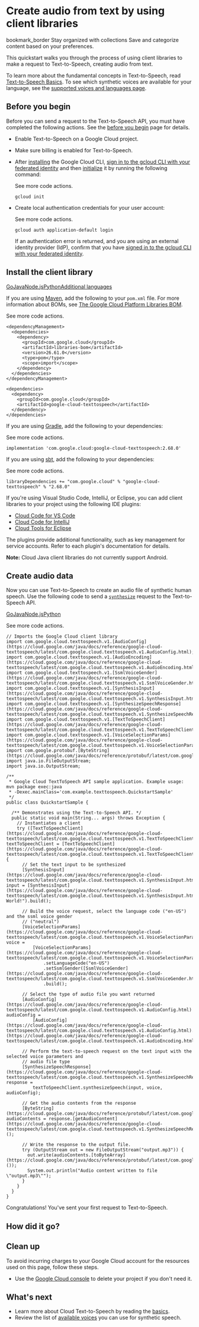 # Create audio from text by using client libraries

bookmark_border Stay organized with collections Save and categorize content based on your preferences.

This quickstart walks you through the process of using client libraries to make a request to Text-to-Speech, creating audio from text.

To learn more about the fundamental concepts in Text-to-Speech, read [Text-to-Speech Basics](https://cloud.google.com/text-to-speech/docs/basics). To see which synthetic voices are available for your language, see the [supported voices and languages page](https://cloud.google.com/text-to-speech/docs/voices).

## Before you begin

Before you can send a request to the Text-to-Speech API, you must have completed the following actions. See the [before you begin](https://cloud.google.com/text-to-speech/docs/before-you-begin) page for details.

- Enable Text-to-Speech on a Google Cloud project.
- Make sure billing is enabled for Text-to-Speech.
- After [installing](https://cloud.google.com/sdk/docs/install) the Google Cloud CLI, [sign in to the gcloud CLI with your federated identity](https://cloud.google.com/iam/docs/workforce-log-in-gcloud) and then [initialize](https://cloud.google.com/sdk/docs/initializing) it by running the following command:
    
    See more code actions.
    
    ```
    gcloud init
    ```
    
- Create local authentication credentials for your user account:
    
    See more code actions.
    
    ```
    gcloud auth application-default login
    ```
    
    If an authentication error is returned, and you are using an external identity provider (IdP), confirm that you have [signed in to the gcloud CLI with your federated identity](https://cloud.google.com/iam/docs/workforce-log-in-gcloud).
    

## Install the client library

<a id="aria-tab-go"></a>[Go](#go)<a id="aria-tab-java"></a>[Java](#java)<a id="aria-tab-node.js"></a>[Node.js](#node.js)<a id="aria-tab-python"></a>[Python](#python)<a id="aria-tab-additional-languages"></a>[Additional languages](#additional-languages)

If you are using [Maven](https://maven.apache.org/), add the following to your `pom.xml` file. For more information about BOMs, see [The Google Cloud Platform Libraries BOM](https://cloud.google.com/java/docs/bom).

[](https://shell.cloud.google.com/cloudshell/editor?show=ide&cloudshell_git_repo=https://github.com/googleapis/google-cloud-java&cloudshell_open_in_editor=java-texttospeech/README.md)

See more code actions.

```
<dependencyManagement>
  <dependencies>
    <dependency>
      <groupId>com.google.cloud</groupId>
      <artifactId>libraries-bom</artifactId>
      <version>26.61.0</version>
      <type>pom</type>
      <scope>import</scope>
    </dependency>
  </dependencies>
</dependencyManagement>

<dependencies>
  <dependency>
    <groupId>com.google.cloud</groupId>
    <artifactId>google-cloud-texttospeech</artifactId>
  </dependency>
</dependencies>
```

If you are using [Gradle](https://gradle.org/), add the following to your dependencies:

[](https://shell.cloud.google.com/cloudshell/editor?show=ide&cloudshell_git_repo=https://github.com/googleapis/google-cloud-java&cloudshell_open_in_editor=java-texttospeech/README.md)

See more code actions.

```
implementation 'com.google.cloud:google-cloud-texttospeech:2.68.0'
```

If you are using [sbt](https://www.scala-sbt.org/), add the following to your dependencies:

[](https://shell.cloud.google.com/cloudshell/editor?show=ide&cloudshell_git_repo=https://github.com/googleapis/google-cloud-java&cloudshell_open_in_editor=java-texttospeech/README.md)

See more code actions.

```
libraryDependencies += "com.google.cloud" % "google-cloud-texttospeech" % "2.68.0"
```

If you're using Visual Studio Code, IntelliJ, or Eclipse, you can add client libraries to your project using the following IDE plugins:

- [Cloud Code for VS Code](https://cloud.google.com/code/docs/vscode/client-libraries)
- [Cloud Code for IntelliJ](https://cloud.google.com/code/docs/intellij/client-libraries)
- [Cloud Tools for Eclipse](https://cloud.google.com/eclipse/docs/libraries)

The plugins provide additional functionality, such as key management for service accounts. Refer to each plugin's documentation for details.

**Note:** Cloud Java client libraries do not currently support Android.

## Create audio data

Now you can use Text-to-Speech to create an audio file of synthetic human speech. Use the following code to send a [`synthesize`](https://cloud.google.com/text-to-speech/docs/reference/rest/v1beta1/text/synthesize) request to the Text-to-Speech API.

<a id="aria-tab-go"></a>[Go](#go)<a id="aria-tab-java"></a>[Java](#java)<a id="aria-tab-node.js"></a>[Node.js](#node.js)<a id="aria-tab-python"></a>[Python](#python)

[](https://shell.cloud.google.com/cloudshell/editor?show=ide&cloudshell_git_repo=https://github.com/GoogleCloudPlatform/java-docs-samples&cloudshell_open_in_editor=texttospeech/snippets/src/main/java/com/example/texttospeech/QuickstartSample.java)

See more code actions.

```
// Imports the Google Cloud client library
import com.google.cloud.texttospeech.v1.[AudioConfig](https://cloud.google.com/java/docs/reference/google-cloud-texttospeech/latest/com.google.cloud.texttospeech.v1.AudioConfig.html);
import com.google.cloud.texttospeech.v1.[AudioEncoding](https://cloud.google.com/java/docs/reference/google-cloud-texttospeech/latest/com.google.cloud.texttospeech.v1.AudioEncoding.html);
import com.google.cloud.texttospeech.v1.[SsmlVoiceGender](https://cloud.google.com/java/docs/reference/google-cloud-texttospeech/latest/com.google.cloud.texttospeech.v1.SsmlVoiceGender.html);
import com.google.cloud.texttospeech.v1.[SynthesisInput](https://cloud.google.com/java/docs/reference/google-cloud-texttospeech/latest/com.google.cloud.texttospeech.v1.SynthesisInput.html);
import com.google.cloud.texttospeech.v1.[SynthesizeSpeechResponse](https://cloud.google.com/java/docs/reference/google-cloud-texttospeech/latest/com.google.cloud.texttospeech.v1.SynthesizeSpeechResponse.html);
import com.google.cloud.texttospeech.v1.[TextToSpeechClient](https://cloud.google.com/java/docs/reference/google-cloud-texttospeech/latest/com.google.cloud.texttospeech.v1.TextToSpeechClient.html);
import com.google.cloud.texttospeech.v1.[VoiceSelectionParams](https://cloud.google.com/java/docs/reference/google-cloud-texttospeech/latest/com.google.cloud.texttospeech.v1.VoiceSelectionParams.html);
import com.google.protobuf.[ByteString](https://cloud.google.com/java/docs/reference/protobuf/latest/com.google.protobuf.ByteString.html);
import java.io.FileOutputStream;
import java.io.OutputStream;

/**
 * Google Cloud TextToSpeech API sample application. Example usage: mvn package exec:java
 * -Dexec.mainClass='com.example.texttospeech.QuickstartSample'
 */
public class QuickstartSample {

  /** Demonstrates using the Text-to-Speech API. */
  public static void main(String... args) throws Exception {
    // Instantiates a client
    try ([TextToSpeechClient](https://cloud.google.com/java/docs/reference/google-cloud-texttospeech/latest/com.google.cloud.texttospeech.v1.TextToSpeechClient.html) textToSpeechClient = [TextToSpeechClient](https://cloud.google.com/java/docs/reference/google-cloud-texttospeech/latest/com.google.cloud.texttospeech.v1.TextToSpeechClient.html).create()) {
      // Set the text input to be synthesized
      [SynthesisInput](https://cloud.google.com/java/docs/reference/google-cloud-texttospeech/latest/com.google.cloud.texttospeech.v1.SynthesisInput.html) input = [SynthesisInput](https://cloud.google.com/java/docs/reference/google-cloud-texttospeech/latest/com.google.cloud.texttospeech.v1.SynthesisInput.html).newBuilder().setText("Hello, World!").build();

      // Build the voice request, select the language code ("en-US") and the ssml voice gender
      // ("neutral")
      [VoiceSelectionParams](https://cloud.google.com/java/docs/reference/google-cloud-texttospeech/latest/com.google.cloud.texttospeech.v1.VoiceSelectionParams.html) voice =
          [VoiceSelectionParams](https://cloud.google.com/java/docs/reference/google-cloud-texttospeech/latest/com.google.cloud.texttospeech.v1.VoiceSelectionParams.html).newBuilder()
              .setLanguageCode("en-US")
              .setSsmlGender([SsmlVoiceGender](https://cloud.google.com/java/docs/reference/google-cloud-texttospeech/latest/com.google.cloud.texttospeech.v1.SsmlVoiceGender.html).NEUTRAL)
              .build();

      // Select the type of audio file you want returned
      [AudioConfig](https://cloud.google.com/java/docs/reference/google-cloud-texttospeech/latest/com.google.cloud.texttospeech.v1.AudioConfig.html) audioConfig =
          [AudioConfig](https://cloud.google.com/java/docs/reference/google-cloud-texttospeech/latest/com.google.cloud.texttospeech.v1.AudioConfig.html).newBuilder().setAudioEncoding([AudioEncoding](https://cloud.google.com/java/docs/reference/google-cloud-texttospeech/latest/com.google.cloud.texttospeech.v1.AudioEncoding.html).MP3).build();

      // Perform the text-to-speech request on the text input with the selected voice parameters and
      // audio file type
      [SynthesizeSpeechResponse](https://cloud.google.com/java/docs/reference/google-cloud-texttospeech/latest/com.google.cloud.texttospeech.v1.SynthesizeSpeechResponse.html) response =
          textToSpeechClient.synthesizeSpeech(input, voice, audioConfig);

      // Get the audio contents from the response
      [ByteString](https://cloud.google.com/java/docs/reference/protobuf/latest/com.google.protobuf.ByteString.html) audioContents = response.[getAudioContent](https://cloud.google.com/java/docs/reference/google-cloud-texttospeech/latest/com.google.cloud.texttospeech.v1.SynthesizeSpeechResponse.html#com_google_cloud_texttospeech_v1_SynthesizeSpeechResponse_getAudioContent__)();

      // Write the response to the output file.
      try (OutputStream out = new FileOutputStream("output.mp3")) {
        out.write(audioContents.[toByteArray](https://cloud.google.com/java/docs/reference/protobuf/latest/com.google.protobuf.ByteString.html#com_google_protobuf_ByteString_toByteArray__)());
        System.out.println("Audio content written to file \"output.mp3\"");
      }
    }
  }
}
```

Congratulations! You've sent your first request to Text-to-Speech.

## How did it go?

## Clean up

To avoid incurring charges to your Google Cloud account for the resources used on this page, follow these steps.

- Use the [Google Cloud console](https://console.cloud.google.com/) to delete your project if you don't need it.

## What's next

- Learn more about Cloud Text-to-Speech by reading the [basics](https://cloud.google.com/text-to-speech/docs/basics).
- Review the list of [available voices](https://cloud.google.com/text-to-speech/docs/voices) you can use for synthetic speech.
